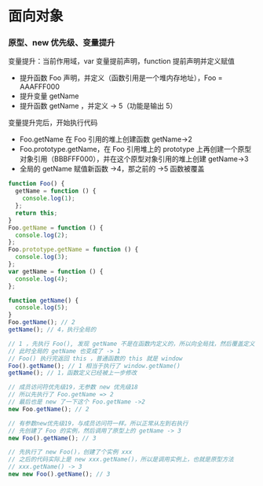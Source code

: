 # 面向对象

### 原型、new 优先级、变量提升

变量提升：当前作用域，var 变量提前声明，function 提前声明并定义赋值

- 提升函数 Foo 声明，并定义（函数引用是一个堆内存地址），Foo = AAAFFF000
- 提升变量 getName
- 提升函数 getName ，并定义 -> 5（功能是输出 5）

变量提升完后，开始执行代码

- Foo.getName 在 Foo 引用的堆上创建函数 getName->2
- Foo.prototype.getName，在 Foo 引用堆上的 prototype 上再创建一个原型对象引用（BBBFFF000），并在这个原型对象引用的堆上创建 getName->3
- 全局的 getName 赋值新函数 ->4，那之前的 ->5 函数被覆盖

```js
function Foo() {
  getName = function () {
    console.log(1);
  };
  return this;
}
Foo.getName = function () {
  console.log(2);
};
Foo.prototype.getName = function () {
  console.log(3);
};
var getName = function () {
  console.log(4);
};

function getName() {
  console.log(5);
}
Foo.getName(); // 2
getName(); // 4，执行全局的

// 1 ，先执行 Foo(), 发现 getName 不是在函数内定义的，所以向全局找，然后覆盖定义
// 此时全局的 getName 也变成了 -> 1
// Foo() 执行完返回 this ，普通函数的 this 就是 window
Foo().getName(); // 1 相当于执行了 window.getName()
getName(); // 1，函数定义已经被上一步修改

// 成员访问符优先级19，无参数 new 优先级18
// 所以先执行了 Foo.getName => 2
// 最后也是 new 了一下这个 Foo.getName ->2
new Foo.getName(); // 2 

// 有参数new优先级19，与成员访问符一样。所以正常从左到右执行
// 先创建了 Foo 的实例，然后调用了原型上的 getName -> 3
new Foo().getName(); // 3 

// 先执行了 new Foo()，创建了个实例 xxx
// 之后的代码实际上是 new xxx.getName()，所以是调用实例上，也就是原型方法
// xxx.getName() -> 3
new new Foo().getName(); // 3
```















































